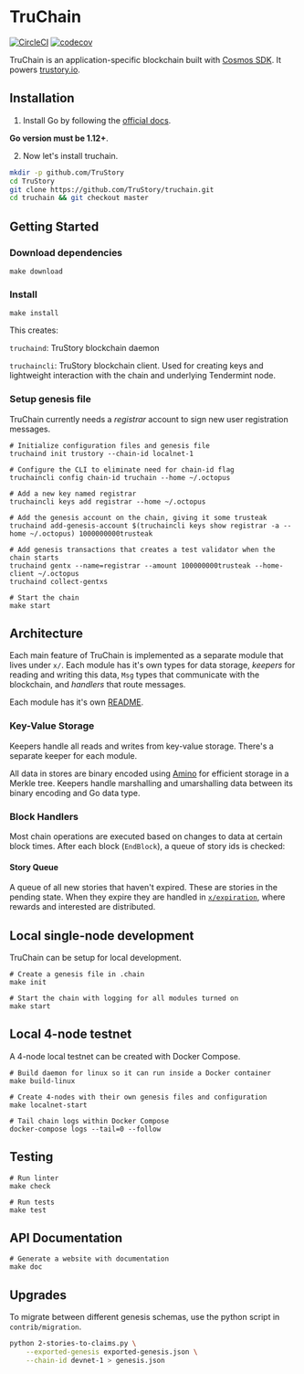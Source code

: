 # TruChain

[![CircleCI](https://circleci.com/gh/TruStory/truchain.svg?style=svg&circle-token=0cea219dcac9bd6962a057d85c4a319613c6680e)](https://circleci.com/gh/TruStory/truchain)
[![codecov](https://codecov.io/gh/TruStory/truchain/branch/master/graph/badge.svg?token=jh3muAAEBs)](https://codecov.io/gh/TruStory/truchain)

TruChain is an application-specific blockchain built with [Cosmos SDK](https://cosmos.network/sdk). It powers [trustory.io](https://www.trustory.io/).

## Installation

1. Install Go by following the [official docs](https://golang.org/doc/install). 

**Go version must be 1.12+**.

2. Now let's install truchain.

```bash
mkdir -p github.com/TruStory
cd TruStory
git clone https://github.com/TruStory/truchain.git
cd truchain && git checkout master
```

## Getting Started

### Download dependencies

```
make download
```

### Install

```
make install
```

This creates:

`truchaind`: TruStory blockchain daemon

`truchaincli`: TruStory blockchain client. Used for creating keys and lightweight interaction with the chain and underlying Tendermint node.

### Setup genesis file

TruChain currently needs a _registrar_ account to sign new user registration messages.

```
# Initialize configuration files and genesis file
truchaind init trustory --chain-id localnet-1

# Configure the CLI to eliminate need for chain-id flag
truchaincli config chain-id truchain --home ~/.octopus

# Add a new key named registrar
truchaincli keys add registrar --home ~/.octopus

# Add the genesis account on the chain, giving it some trusteak
truchaind add-genesis-account $(truchaincli keys show registrar -a --home ~/.octopus) 1000000000trusteak

# Add genesis transactions that creates a test validator when the chain starts
truchaind gentx --name=registrar --amount 100000000trusteak --home-client ~/.octopus
truchaind collect-gentxs

# Start the chain
make start
```

## Architecture

Each main feature of TruChain is implemented as a separate module that lives under `x/`. Each module has it's own types for data storage, _keepers_ for reading and writing this data, `Msg` types that communicate with the blockchain, and _handlers_ that route messages.

Each module has it's own [README](x/README.md).

### Key-Value Storage

Keepers handle all reads and writes from key-value storage. There's a separate keeper for each module.

All data in stores are binary encoded using [Amino](https://github.com/tendermint/go-amino) for efficient storage in a Merkle tree. Keepers handle marshalling and umarshalling data between its binary encoding and Go data type.

### Block Handlers

Most chain operations are executed based on changes to data at certain block times. After each block (`EndBlock`), a queue of story ids is checked:

#### Story Queue

A queue of all new stories that haven't expired. These are stories in the pending state. When they expire they are handled in [`x/expiration`](x/expiration/README.md), where rewards and interested are distributed.

## Local single-node development

TruChain can be setup for local development.

```
# Create a genesis file in .chain
make init

# Start the chain with logging for all modules turned on
make start
```

## Local 4-node testnet

A 4-node local testnet can be created with Docker Compose.

```
# Build daemon for linux so it can run inside a Docker container
make build-linux

# Create 4-nodes with their own genesis files and configuration
make localnet-start

# Tail chain logs within Docker Compose
docker-compose logs --tail=0 --follow
```

## Testing

```
# Run linter
make check

# Run tests
make test
```

## API Documentation

```
# Generate a website with documentation
make doc
```

## Upgrades

To migrate between different genesis schemas, use the python script in `contrib/migration`.

```sh
python 2-stories-to-claims.py \
    --exported-genesis exported-genesis.json \
    --chain-id devnet-1 > genesis.json 
```
